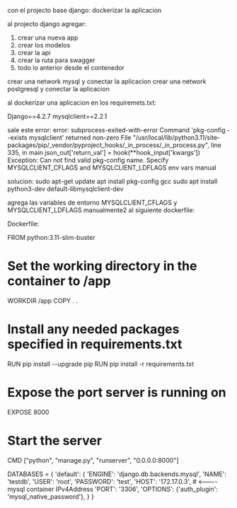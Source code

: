 con el projecto base django:
    dockerizar la aplicacion

al projecto django agregar:
   1) crear una nueva app
   2) crear los modelos 
   3) crear la api
   4) crear la ruta para swagger
   5) todo lo anterior desde el contenedor

crear una network mysql y conectar la aplicacion
crear una network postgresql y conectar la aplicacion

al dockerizar una aplicacion en los requiremets.txt:

Django==4.2.7
mysqlclient==2.2.1

sale este error:
error: subprocess-exited-with-error
Command 'pkg-config --exists mysqlclient' returned non-zero
File "/usr/local/lib/python3.11/site-packages/pip/_vendor/pyproject_hooks/_in_process/_in_process.py", line 335, in main json_out['return_val'] = hook(**hook_input['kwargs'])
Exception: Can not find valid pkg-config name.
Specify MYSQLCLIENT_CFLAGS and MYSQLCLIENT_LDFLAGS env vars manual

solucion:
sudo apt-get update
apt install pkg-config gcc
sudo apt install python3-dev default-libmysqlclient-dev

agrega las variables de entorno MYSQLCLIENT_CFLAGS y MYSQLCLIENT_LDFLAGS manualmente2 al siguiente dockerfile:

Dockerfile:

FROM python:3.11-slim-buster
# Set the working directory in the container to /app
WORKDIR /app
COPY . .
# Install any needed packages specified in requirements.txt
RUN pip install --upgrade pip
RUN pip install -r requirements.txt
# Expose the port server is running on
EXPOSE 8000

# Start the server
CMD ["python", "manage.py", "runserver", "0.0.0.0:8000"]

DATABASES = {
    'default': {
        'ENGINE': 'django.db.backends.mysql',
        'NAME': 'testdb',
        'USER': 'root',
        'PASSWORD': 'test',
        'HOST': '172.17.0.3', # <---- mysql container IPv4Address
        'PORT': '3306',
        'OPTIONS': {'auth_plugin': 'mysql_native_password'},
        }
}